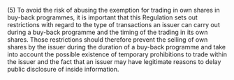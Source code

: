 (5) To avoid the risk of abusing the exemption for trading in own shares in buy-back programmes, it is important that this Regulation sets out restrictions with regard to the type of transactions an issuer can carry out during a buy-back programme and the timing of the trading in its own shares. Those restrictions should therefore prevent the selling of own shares by the issuer during the duration of a buy-back programme and take into account the possible existence of temporary prohibitions to trade within the issuer and the fact that an issuer may have legitimate reasons to delay public disclosure of inside information.